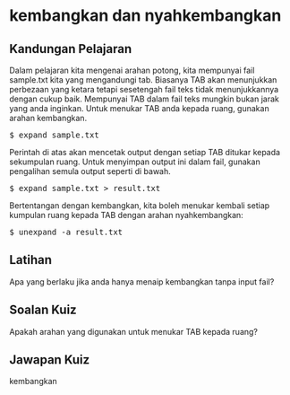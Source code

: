 # kembangkan dan nyahkembangkan

## Kandungan Pelajaran

Dalam pelajaran kita mengenai arahan potong, kita mempunyai fail sample.txt kita yang mengandungi tab. Biasanya TAB akan menunjukkan perbezaan yang ketara tetapi sesetengah fail teks tidak menunjukkannya dengan cukup baik. Mempunyai TAB dalam fail teks mungkin bukan jarak yang anda inginkan. Untuk menukar TAB anda kepada ruang, gunakan arahan kembangkan.

<pre>$ expand sample.txt</pre>

Perintah di atas akan mencetak output dengan setiap TAB ditukar kepada sekumpulan ruang. Untuk menyimpan output ini dalam fail, gunakan pengalihan semula output seperti di bawah.

<pre>$ expand sample.txt > result.txt</pre>

Bertentangan dengan kembangkan, kita boleh menukar kembali setiap kumpulan ruang kepada TAB dengan arahan nyahkembangkan:

<pre>$ unexpand -a result.txt</pre>

## Latihan

Apa yang berlaku jika anda hanya menaip kembangkan tanpa input fail?

## Soalan Kuiz

Apakah arahan yang digunakan untuk menukar TAB kepada ruang?

## Jawapan Kuiz

kembangkan
